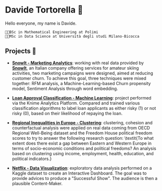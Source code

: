 
# **Davide Tortorella** 🤖

Hello everyone, my name is Davide.

`🧑‍🎓BSc in Mathematical Engineering at Polimi`    
`👨‍💻MSc in Data Science at Università degli studi Milano-Bicocca` 


## **Projects** 🍬
- [**SnowIt - Marketing Analytics**](https://github.com/DavideTortorella/SnowIt-Marketing-Analytics): working with real data provided by [**SnowIt**](https://snowit.ski/it/?srsltid=AfmBOorKlSRz0-kabkC7KcRvAteFehMMp2Hkybbt_IoWlOY1K76cvWT0), an Italian company offering services for amateur skiing activities, two marketing campaigns were designed, aimed at reducing customer churn. To achieve this goal, three techniques were mixed together: RFM analysis, a Machine-Learning-based Churn propensity model, Sentiment Analysis through word embedding.
  
- [**Loan Approval Classification - Machine Learning**](https://hub.knime.com/davide_tortorel/spaces/Public/~zUEd55kZWrSfAa4L/): project performed via the Knime Analytics Platform. Compared and trained various classification algorithms to label loan applicants as either risky (1) or not risky (0), based on their likelihood of repaying the loan.

- [**Regional Inequalities in Europe - Clustering**](https://github.com/DavideTortorella/Netflix-DataVisualization): clustering, cohesion and counterfactual analysis were applied on real data coming from OECD Regional Well-Being dataset and the Freedom House political freedom scores to try to answer the following research question:
 \textit{To what extent does there exist a gap between Eastern and Western Europe in terms of socio-economic conditions and political freedoms? An analysis based on clustering using income, employment, health, education, and political indicators.}
  
- [**Netflix - Data Visualization**](https://github.com/DavideTortorella/Netflix-DataVisualization): exploratory data analysis performed on a Kaggle dataset to create an Interactive Dashboard. The goal was to provide advices to produce a "Successful Show". The audience is then a plausible Content-Maker.
